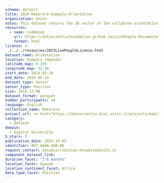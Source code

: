 ```yaml
---
schema: default
title: 2024-Makerere-Kampala-Orientation
organization: Unitn
notes: This dataset returns the 3D vector of the cellphone orientation.  It is part of the Makerere data collection, which contains data about the everyday life activities of students coming from Makerere University located in Uganda. The data were collected via questionnaires, data coming from 30 smartphone sensors associated to thousand self-reported annotations over a period of 8 weeks.
resources:
  - name: Codebook
    url: https://datascientiafoundation.github.io/LivePeople-Documentation/codebooks/2024-MAK-Kampala-orientation.html
    format: html
license: >-
 ./../../resources/2023LivePeopleLicense.html
dataset_name: Orientation
location: Kampala (Uganda)
latitude_map: 0.335
longitude_map: 32.56
start_date: 2024-03-18
end_date: 2024-05-13
dataset_type: Sensor
sensor_type: Position
size: 2618.33 MB
dataset_format: parquet
number_participants: 44
language: English
collection_name: Makerere
project_url: <a href="https://datascientia.disi.unitn.it/projects/mak/">https://datascientia.disi.unitn.it/projects/mak/</a>
category: 
  - Dataset
domain: 
  - Digital University
5_stars: 3
publication_date: 2024-10-03
identifier: 007.AAAN.AAN.BQ
request_contact: datadistribution.knowdive@unitn.it
component_dataset_link: 
duration_facet: "2-6 months"
location_facet: Uganda
location_continent_facet: Africa
data_type_facet: Position
---
```

